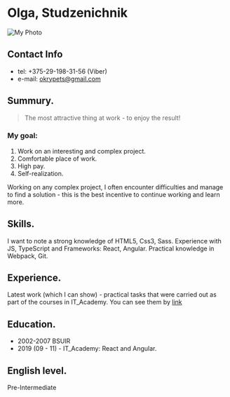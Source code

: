 # Olga, Studzenichnik
![My Photo](https://media-exp1.licdn.com/dms/image/C4D03AQFqe_Yk8VOBTA/profile-displayphoto-shrink_200_200/0?e=1586390400&v=beta&t=YIXMkRkHwVVjlmYECex5ztFFkSYBEKO4OX-0tvTy9bE)

## Contact Info
* tel: +375-29-198-31-56 (Viber)
* e-mail: okrypets@gmail.com

## Summury.

>The most attractive thing at work - to enjoy the result! 

### My goal:

1. Work on an interesting and complex project.
2. Comfortable place of work.
3. High pay.
4. Self-realization.

Working on any complex project, I often encounter difficulties and manage to find a solution - this is the best incentive to continue working and learn more.

## Skills.

I want to note a strong knowledge of HTML5, Css3, Sass.
Experience with JS, TypeScript and Frameworks: React, Angular.
Practical knowledge in Webpack, Git.

## Experience.

Latest work (which I can show) - practical tasks that were carried out as part of the courses in IT_Academy.
You can see them by [link](https://github.com/okrypets/FD3-Studzenichnik)

## Education.

- 2002-2007 BSUIR
- 2019 (09 - 11) - IT_Academy: React and Angular.

## English level.

Pre-Intermediate
